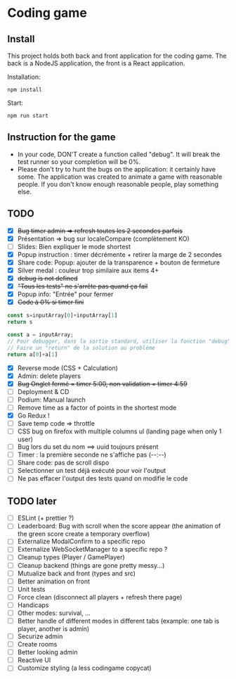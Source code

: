 # Coding game

## Install
This project holds both back and front application for the coding game.
The back is a NodeJS application, the front is a React application.

Installation:
```shell
npm install
```
Start:
```shell
npm run start
```

## Instruction for the game
- In your code, DON'T create a function called "debug". It will break the test runner so your completion will be 0%.
- Please don't try to hunt the bugs on the application: it certainly have some.
The application was created to animate a game with reasonable people.
If you don't know enough reasonable people, play something else.

## TODO
- [x] ~~Bug timer admin => refresh toutes les 2 secondes parfois~~
- [x] Présentation => bug sur localeCompare (complètement KO)
- [ ] Slides: Bien expliquer le mode shortest
- [x] Popup instruction : timer décrémente + retirer la marge de 2 secondes
- [x] Share code: Popup: ajouter de la transparence + bouton de fermeture
- [x] Silver medal : couleur trop similaire aux items 4+
- [x] ~~debug is not defined~~
- [x] ~~"Tous les tests" ne s'arrête pas quand ça fail~~
- [x] Popup info: "Entrée" pour fermer
- [x] ~~Code à 0% si timer fini~~
```js
const s=inputArray[0]+inputArray[1]
return s
```
```js
const a = inputArray;
// Pour debugger, dans la sortie standard, utiliser la fonction "debug". Exemple: debug(inputArray)
// Faire un "return" de la solution au problème
return a[0]+a[1]
```
- [x] Reverse mode (CSS + Calculation)
- [x] Admin: delete players
- [x] ~~Bug Onglet fermé = timer 5:00, non validation = timer 4:59~~
- [ ] Deployment & CD
- [ ] Podium: Manual launch
- [ ] Remove time as a factor of points in the shortest mode
- [x] Go Redux !
- [ ] Save temp code => throttle
- [ ] CSS bug on firefox with multiple columns ul (landing page when only 1 user)
- [ ] Bug lors du set du nom ==> uuid toujours présent
- [ ] Timer : la première seconde ne s'affiche pas (--:--)
- [ ] Share code: pas de scroll dispo
- [ ] Selectionner un test déjà exécuté pour voir l'output
- [ ] Ne pas effacer l'output des tests quand on modifie le code

## TODO later
- [ ] ESLint (+ prettier ?)
- [ ] Leaderboard: Bug with scroll when the score appear (the animation of the green score create a temporary overflow)
- [ ] Externalize ModalConfirm to a specific repo
- [ ] Externalize WebSocketManager to a specific repo ?
- [ ] Cleanup types (Player / GamePlayer)
- [ ] Cleanup backend (things are gone pretty messy...)
- [ ] Mutualize back and front (types and src)
- [ ] Better animation on front
- [ ] Unit tests
- [ ] Force clean (disconnect all players + refresh there page)
- [ ] Handicaps
- [ ] Other modes: survival, ...
- [ ] Better handle of different modes in different tabs (example: one tab is player, another is admin)
- [ ] Securize admin
- [ ] Create rooms
- [ ] Better looking admin
- [ ] Reactive UI
- [ ] Customize styling (a less codingame copycat)